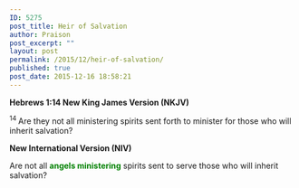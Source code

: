 ```yaml
---
ID: 5275
post_title: Heir of Salvation
author: Praison
post_excerpt: ""
layout: post
permalink: /2015/12/heir-of-salvation/
published: true
post_date: 2015-12-16 18:58:21
---
```

<strong><span class="passage-display-bcv">Hebrews 1:14
</span><span class="passage-display-version">New King James Version (NKJV)</span></strong>
<p class="first-line-none top-1"><span id="en-NKJV-29978" class="text Heb-1-14"><sup class="versenum">14 </sup>Are they not all ministering spirits sent forth to minister for those who will inherit salvation?</span></p>
<p class="first-line-none top-1"><strong>New International Version (NIV)</strong></p>
<p class="first-line-none top-1">Are not all <span style="color: #008000;"><strong>angels ministering</strong></span> spirits sent to serve those who will inherit salvation?</p>